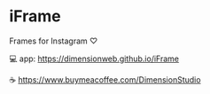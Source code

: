# iFrame

Frames for Instagram ♡

💻 app: https://dimensionweb.github.io/iFrame

☕ https://www.buymeacoffee.com/DimensionStudio
